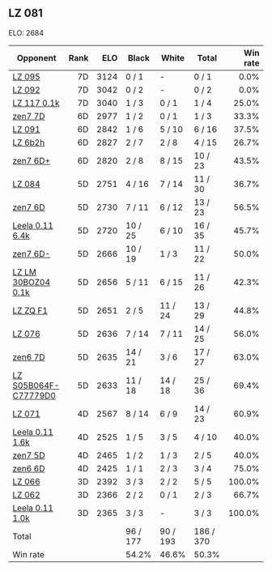 ## LZ 081 ##

ELO: 2684

Opponent | Rank | ELO | Black | White | Total | Win rate
---------|-----:|----:|-------|-------|-------|-------:
[LZ 095](LZ%20095.md) | 7D | 3124 | 0 / 1 | - | 0 / 1 | 0.0%
[LZ 092](LZ%20092.md) | 7D | 3042 | 0 / 2 | - | 0 / 2 | 0.0%
[LZ 117 0.1k](LZ%20117%200.1k.md) | 7D | 3040 | 1 / 3 | 0 / 1 | 1 / 4 | 25.0%
[zen7 7D](zen7%207D.md) | 6D | 2977 | 1 / 2 | 0 / 1 | 1 / 3 | 33.3%
[LZ 091](LZ%20091.md) | 6D | 2842 | 1 / 6 | 5 / 10 | 6 / 16 | 37.5%
[LZ 6b2h](LZ%206b2h.md) | 6D | 2827 | 2 / 7 | 2 / 8 | 4 / 15 | 26.7%
[zen7 6D+](zen7%206D+.md) | 6D | 2820 | 2 / 8 | 8 / 15 | 10 / 23 | 43.5%
[LZ 084](LZ%20084.md) | 5D | 2751 | 4 / 16 | 7 / 14 | 11 / 30 | 36.7%
[zen7 6D](zen7%206D.md) | 5D | 2730 | 7 / 11 | 6 / 12 | 13 / 23 | 56.5%
[Leela 0.11 6.4k](Leela%200.11%206.4k.md) | 5D | 2720 | 10 / 25 | 6 / 10 | 16 / 35 | 45.7%
[zen7 6D-](zen7%206D-.md) | 5D | 2666 | 10 / 19 | 1 / 3 | 11 / 22 | 50.0%
[LZ LM 30BOZ04 0.1k](LZ%20LM%2030BOZ04%200.1k.md) | 5D | 2656 | 5 / 11 | 6 / 15 | 11 / 26 | 42.3%
[LZ ZQ F1](LZ%20ZQ%20F1.md) | 5D | 2651 | 2 / 5 | 11 / 24 | 13 / 29 | 44.8%
[LZ 076](LZ%20076.md) | 5D | 2636 | 7 / 14 | 7 / 11 | 14 / 25 | 56.0%
[zen6 7D](zen6%207D.md) | 5D | 2635 | 14 / 21 | 3 / 6 | 17 / 27 | 63.0%
[LZ S05B064F-C77779D0](LZ%20S05B064F-C77779D0.md) | 5D | 2633 | 11 / 18 | 14 / 18 | 25 / 36 | 69.4%
[LZ 071](LZ%20071.md) | 4D | 2567 | 8 / 14 | 6 / 9 | 14 / 23 | 60.9%
[Leela 0.11 1.6k](Leela%200.11%201.6k.md) | 4D | 2525 | 1 / 5 | 3 / 5 | 4 / 10 | 40.0%
[zen7 5D](zen7%205D.md) | 4D | 2465 | 1 / 2 | 1 / 3 | 2 / 5 | 40.0%
[zen6 6D](zen6%206D.md) | 4D | 2425 | 1 / 1 | 2 / 3 | 3 / 4 | 75.0%
[LZ 066](LZ%20066.md) | 3D | 2392 | 3 / 3 | 2 / 2 | 5 / 5 | 100.0%
[LZ 062](LZ%20062.md) | 3D | 2366 | 2 / 2 | 0 / 1 | 2 / 3 | 66.7%
[Leela 0.11 1.0k](Leela%200.11%201.0k.md) | 3D | 2365 | 3 / 3 | - | 3 / 3 | 100.0%
Total | | | 96 / 177 | 90 / 193 | 186 / 370 | 
Win rate| | | 54.2% | 46.6% | 50.3% | 
